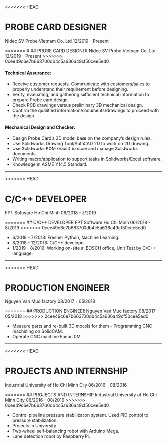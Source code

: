<<<<<<< HEAD

# PROBE CARD DESIGNER
<p class="style_01"> Nidec SV Probe Vietnam Co. Ltd 12/2019 - Present </p>
=======
#
## PROBE CARD DESIGNER
Nidec SV Probe Vietnam Co. Ltd 12/2019 - Present 
>>>>>>> 0cee49c6e7b663700db4c5a636a49cf50cee5ed0

#### Technical Assurance:
- Receive customer requests. Communicate with customers/sales to properly understand their requirement before designing.
- Verify, evaluating, and gathering sufficient technical information to prepare Probe card design.
- Check PCB drawings versus preliminary 3D mechanical design.
- Confirm the qualified information/documents/drawings to proceed with the design.

#### Mechanical Design and Checker:

- Design Probe Card’s 3D model base on the company’s design rules.
- Use Solidworks Drawing Tool/AutoCAD 2D to work on 2D drawing.
- Use Solidworks PDM (Vault) to store and manage Solidworks documents.
- Writing macro/application to support tasks in Solidworks/Excel software.
- Knowledge in ASME Y14.5 Standard.

-------------------------

<<<<<<< HEAD
# C/C++ DEVELOPER
<p class="style_01"> FPT Software Ho Chi Minh 06/2018 - 8/2019 </p>
=======
## C/C++ DEVELOPER
FPT Software Ho Chi Minh 06/2018 - 8/2019
>>>>>>> 0cee49c6e7b663700db4c5a636a49cf50cee5ed0

- 6/2018 - 7/2018: Fresher Python, Machine Learning. 
- 8/2018 - 12/2018: C/C++ developer.
- 1/2019 - 8/2019: Working on-site at BOSCH office, Unit Test by C/C++ language.

-------------------------

<<<<<<< HEAD
# PRODUCTION ENGINEER
<p class="style_01"> Nguyen Van Muc factory 08/2017 - 05/2018 </p>
=======
## PRODUCTION ENGINEER
Nguyen Van Muc factory 08/2017 - 05/2018
>>>>>>> 0cee49c6e7b663700db4c5a636a49cf50cee5ed0

-	Measure parts and re-built 3D models for them - Programming CNC machining on SolidCAM.
-	Operate CNC machine Fanuc 0M.

-------------------------

<<<<<<< HEAD
# PROJECTS AND INTERNSHIP
<p class="style_01"> Industrial University of Ho Chi Minh City 06/2016 - 08/2016 </p>
=======
## PROJECTS AND INTERNSHIP
Industrial University of Ho Chi Minh City 06/2016 - 08/2016
>>>>>>> 0cee49c6e7b663700db4c5a636a49cf50cee5ed0

- Control pipeline pressure stabilization system. Used PID control to pressure stabilization.
- Projects in University
- Two-wheel self-balancing robot with Arduino Mega.
- Lane detection robot by Raspberry Pi.

